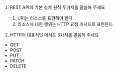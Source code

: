 1. REST API의 기본 설계 원칙 두가지를 말씀해 주세요

   1. URI는 리소스를 표현해야 한다.
   2. 리소스에 대한 행위는 HTTP 요청 메서드로 표현한다.

2. HTTP의 대표적인 메서드 5가지를 말씀해 주세요

- GET
- POST
- PUT
- PATCH
- DELETE
